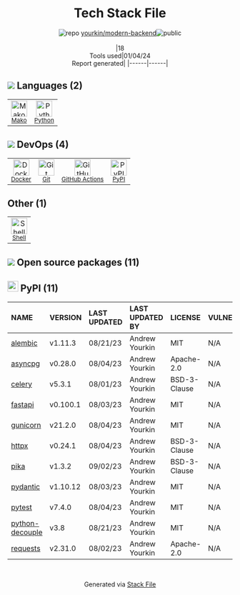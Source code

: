 <!--
&lt;--- Readme.md Snippet without images Start ---&gt;
## Tech Stack
yourkin/modern-backend is built on the following main stack:

- [Python](https://www.python.org) – Languages
- [Mako](https://github.com/zzzeek/mako) – Templating Languages & Extensions
- [Shell](https://en.wikipedia.org/wiki/Shell_script) – Shells
- [GitHub Actions](https://github.com/features/actions) – Continuous Integration
- [Docker](https://www.docker.com/) – Virtual Machine Platforms & Containers

Full tech stack [here](/techstack.md)

&lt;--- Readme.md Snippet without images End ---&gt;

&lt;--- Readme.md Snippet with images Start ---&gt;
## Tech Stack
yourkin/modern-backend is built on the following main stack:

- <img width='25' height='25' src='https://img.stackshare.io/service/993/pUBY5pVj.png' alt='Python'/> [Python](https://www.python.org) – Languages
- <img width='25' height='25' src='https://img.stackshare.io/service/3583/default_43e3ee00dcc48a40f6fcba33551e4f5a99a10537.png' alt='Mako'/> [Mako](https://github.com/zzzeek/mako) – Templating Languages & Extensions
- <img width='25' height='25' src='https://img.stackshare.io/service/4631/default_c2062d40130562bdc836c13dbca02d318205a962.png' alt='Shell'/> [Shell](https://en.wikipedia.org/wiki/Shell_script) – Shells
- <img width='25' height='25' src='https://img.stackshare.io/service/11563/actions.png' alt='GitHub Actions'/> [GitHub Actions](https://github.com/features/actions) – Continuous Integration
- <img width='25' height='25' src='https://img.stackshare.io/service/586/n4u37v9t_400x400.png' alt='Docker'/> [Docker](https://www.docker.com/) – Virtual Machine Platforms & Containers

Full tech stack [here](/techstack.md)

&lt;--- Readme.md Snippet with images End ---&gt;
-->
<div align="center">

# Tech Stack File
![](https://img.stackshare.io/repo.svg "repo") [yourkin/modern-backend](https://github.com/yourkin/modern-backend)![](https://img.stackshare.io/public_badge.svg "public")
<br/><br/>
|18<br/>Tools used|01/04/24 <br/>Report generated|
|------|------|
</div>

## <img src='https://img.stackshare.io/languages.svg'/> Languages (2)
<table><tr>
  <td align='center'>
  <img width='36' height='36' src='https://img.stackshare.io/service/3583/default_43e3ee00dcc48a40f6fcba33551e4f5a99a10537.png' alt='Mako'>
  <br>
  <sub><a href="https://github.com/zzzeek/mako">Mako</a></sub>
  <br>
  <sub></sub>
</td>

<td align='center'>
  <img width='36' height='36' src='https://img.stackshare.io/service/993/pUBY5pVj.png' alt='Python'>
  <br>
  <sub><a href="https://www.python.org">Python</a></sub>
  <br>
  <sub></sub>
</td>

</tr>
</table>

## <img src='https://img.stackshare.io/devops.svg'/> DevOps (4)
<table><tr>
  <td align='center'>
  <img width='36' height='36' src='https://img.stackshare.io/service/586/n4u37v9t_400x400.png' alt='Docker'>
  <br>
  <sub><a href="https://www.docker.com/">Docker</a></sub>
  <br>
  <sub></sub>
</td>

<td align='center'>
  <img width='36' height='36' src='https://img.stackshare.io/service/1046/git.png' alt='Git'>
  <br>
  <sub><a href="http://git-scm.com/">Git</a></sub>
  <br>
  <sub></sub>
</td>

<td align='center'>
  <img width='36' height='36' src='https://img.stackshare.io/service/11563/actions.png' alt='GitHub Actions'>
  <br>
  <sub><a href="https://github.com/features/actions">GitHub Actions</a></sub>
  <br>
  <sub></sub>
</td>

<td align='center'>
  <img width='36' height='36' src='https://img.stackshare.io/service/12572/-RIWgodF_400x400.jpg' alt='PyPI'>
  <br>
  <sub><a href="https://pypi.org/">PyPI</a></sub>
  <br>
  <sub></sub>
</td>

</tr>
</table>

## Other (1)
<table><tr>
  <td align='center'>
  <img width='36' height='36' src='https://img.stackshare.io/service/4631/default_c2062d40130562bdc836c13dbca02d318205a962.png' alt='Shell'>
  <br>
  <sub><a href="https://en.wikipedia.org/wiki/Shell_script">Shell</a></sub>
  <br>
  <sub></sub>
</td>

</tr>
</table>


## <img src='https://img.stackshare.io/group.svg' /> Open source packages (11)</h2>

## <img width='24' height='24' src='https://img.stackshare.io/service/12572/-RIWgodF_400x400.jpg'/> PyPI (11)

|NAME|VERSION|LAST UPDATED|LAST UPDATED BY|LICENSE|VULNERABILITIES|
|:------|:------|:------|:------|:------|:------|
|[alembic](https://pypi.org/project/alembic)|v1.11.3|08/21/23|Andrew Yourkin |MIT|N/A|
|[asyncpg](https://pypi.org/project/asyncpg)|v0.28.0|08/04/23|Andrew Yourkin |Apache-2.0|N/A|
|[celery](https://pypi.org/project/celery)|v5.3.1|08/01/23|Andrew Yourkin |BSD-3-Clause|N/A|
|[fastapi](https://pypi.org/project/fastapi)|v0.100.1|08/03/23|Andrew Yourkin |MIT|N/A|
|[gunicorn](https://pypi.org/project/gunicorn)|v21.2.0|08/04/23|Andrew Yourkin |MIT|N/A|
|[httpx](https://pypi.org/project/httpx)|v0.24.1|08/04/23|Andrew Yourkin |BSD-3-Clause|N/A|
|[pika](https://pypi.org/project/pika)|v1.3.2|09/02/23|Andrew Yourkin |BSD-3-Clause|N/A|
|[pydantic](https://pypi.org/project/pydantic)|v1.10.12|08/03/23|Andrew Yourkin |MIT|N/A|
|[pytest](https://pypi.org/project/pytest)|v7.4.0|08/04/23|Andrew Yourkin |MIT|N/A|
|[python-decouple](https://pypi.org/project/python-decouple)|v3.8|08/21/23|Andrew Yourkin |MIT|N/A|
|[requests](https://pypi.org/project/requests)|v2.31.0|08/02/23|Andrew Yourkin |Apache-2.0|N/A|

<br/>
<div align='center'>

Generated via [Stack File](https://github.com/marketplace/stack-file)
